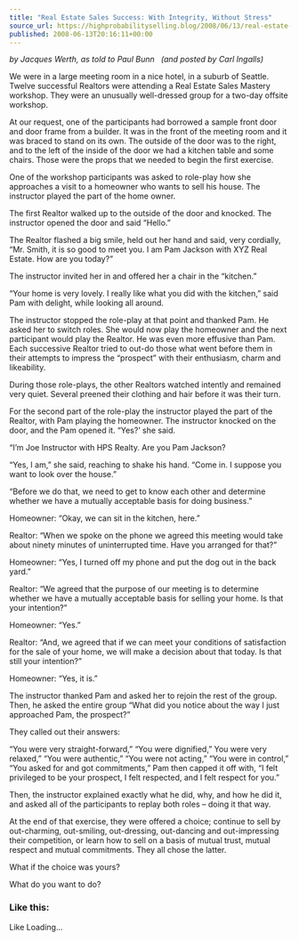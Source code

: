 ```yaml
---
title: "Real Estate Sales Success: With Integrity, Without Stress"
source_url: https://highprobabilityselling.blog/2008/06/13/real-estate-sales-success-with-integrity-without-stres
published: 2008-06-13T20:16:11+00:00
---
```

*by Jacques Werth, as told to Paul Bunn   (and posted by Carl Ingalls)*


We were in a large meeting room in a nice hotel, in a suburb of Seattle. Twelve successful Realtors were attending a Real Estate Sales Mastery workshop. They were an unusually well\-dressed group for a two\-day offsite workshop.


At our request, one of the participants had borrowed a sample front door and door frame from a builder. It was in the front of the meeting room and it was braced to stand on its own. The outside of the door was to the right, and to the left of the inside of the door we had a kitchen table and some chairs. Those were the props that we needed to begin the first exercise.


One of the workshop participants was asked to role\-play how she approaches a visit to a homeowner who wants to sell his house. The instructor played the part of the home owner.


The first Realtor walked up to the outside of the door and knocked. The instructor opened the door and said “Hello.”


The Realtor flashed a big smile, held out her hand and said, very cordially, “Mr. Smith, it is so good to meet you. I am Pam Jackson with XYZ Real Estate. How are you today?”


The instructor invited her in and offered her a chair in the “kitchen.”


“Your home is very lovely. I really like what you did with the kitchen,” said Pam with delight, while looking all around.


The instructor stopped the role\-play at that point and thanked Pam. He asked her to switch roles. She would now play the homeowner and the next participant would play the Realtor. He was even more effusive than Pam. Each successive Realtor tried to out\-do those what went before them in their attempts to impress the “prospect” with their enthusiasm, charm and likeability.


During those role\-plays, the other Realtors watched intently and remained very quiet. Several preened their clothing and hair before it was their turn.


For the second part of the role\-play the instructor played the part of the Realtor, with Pam playing the homeowner. The instructor knocked on the door, and the Pam opened it. “Yes?’ she said.


“I’m Joe Instructor with HPS Realty. Are you Pam Jackson?


“Yes, I am,” she said, reaching to shake his hand. “Come in. I suppose you want to look over the house.”


“Before we do that, we need to get to know each other and determine whether we have a mutually acceptable basis for doing business.”


Homeowner: “Okay, we can sit in the kitchen, here.”


Realtor: “When we spoke on the phone we agreed this meeting would take about ninety minutes of uninterrupted time. Have you arranged for that?”


Homeowner: “Yes, I turned off my phone and put the dog out in the back yard.”


Realtor: “We agreed that the purpose of our meeting is to determine whether we have a mutually acceptable basis for selling your home. Is that your intention?”


Homeowner: “Yes.”


Realtor: “And, we agreed that if we can meet your conditions of satisfaction for the sale of your home, we will make a decision about that today. Is that still your intention?”


Homeowner: “Yes, it is.”


The instructor thanked Pam and asked her to rejoin the rest of the group. Then, he asked the entire group “What did you notice about the way I just approached Pam, the prospect?”


They called out their answers:


“You were very straight\-forward,” “You were dignified,” You were very relaxed,” “You were authentic,” “You were not acting,” “You were in control,” “You asked for and got commitments,” Pam then capped it off with, “I felt privileged to be your prospect, I felt respected, and I felt respect for you.”


Then, the instructor explained exactly what he did, why, and how he did it, and asked all of the participants to replay both roles – doing it that way.


At the end of that exercise, they were offered a choice; continue to sell by out\-charming, out\-smiling, out\-dressing, out\-dancing and out\-impressing their competition, or learn how to sell on a basis of mutual trust, mutual respect and mutual commitments. They all chose the latter.


What if the choice was yours?


What do you want to do?


### Like this:

Like Loading...
